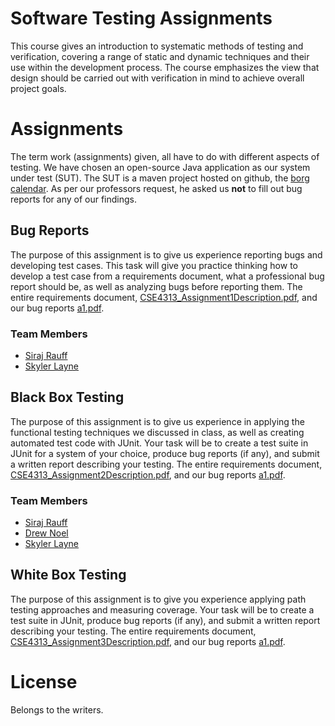 Software Testing Assignments
============================

This course gives an introduction to systematic methods of testing and verification,
covering a range of static and dynamic techniques and their use within the development
process. The course emphasizes the view that design should be carried out with
verification in mind to achieve overall project goals.  

# Assignments

The term work (assignments) given, all have to do with different aspects of testing. We have chosen an open-source Java application as our system under test (SUT). The SUT is a maven project hosted on github, the [borg calendar](https://github.com/mikeberger/borg_calendar). As per our professors request, he asked us **not** to fill out bug reports for any of our findings.

## Bug Reports

The purpose of this assignment is to give us experience reporting bugs and developing test cases. This task will give you practice thinking how to develop a test case from a requirements document, what a professional bug report should be, as well as analyzing bugs before reporting them. The entire requirements document, [CSE4313_Assignment1Description.pdf](bug-reports/docs/CSE4313_Assignment1Description.pdf), and our bug reports [a1.pdf](bug-reports/docs/a1.pdf).

### Team Members
- [Siraj Rauff](https://www.github.com/sirajrauff)  
- [Skyler Layne](https://www.github.com/skylerto)  

## Black Box Testing

The purpose of this assignment is to give us experience in applying the functional testing techniques we discussed in class, as well as creating automated test code with JUnit. Your task will be to create a test suite in JUnit for a system of your choice, produce bug reports (if any), and submit a written report describing your testing. The entire requirements document, [CSE4313_Assignment2Description.pdf](black-box/docs/CSE4313_Assignment2Description.pdf), and our bug reports [a1.pdf](black-box/docs/Report.pdf).

### Team Members
- [Siraj Rauff](https://www.github.com/sirajrauff)  
- [Drew Noel](https://www.github.com/drewmnoel)  
- [Skyler Layne](https://www.github.com/skylerto)  

## White Box Testing

The purpose of this assignment is to give you experience applying path testing approaches and measuring coverage. Your task will be to create a test suite in JUnit, produce bug reports (if any), and submit a written report describing your testing. The entire requirements document, [CSE4313_Assignment3Description.pdf](white-box/docs/CSE4313_Assignment3Description.pdf), and our bug reports [a1.pdf](white-box/docs/Report.pdf).

# License

Belongs to the writers.
